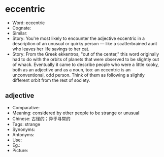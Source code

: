 # eccentric

- Word: eccentric
- Cognate: 
- Similar: 
- Story: You're most likely to encounter the adjective eccentric in a description of an unusual or quirky person — like a scatterbrained aunt who leaves her life savings to her cat.
- Story: From the Greek ekkentros, "out of the center," this word originally had to do with the orbits of planets that were observed to be slightly out of whack. Eventually it came to describe people who were a little kooky, both as an adjective and as a noun, too: an eccentric is an unconventional, odd person. Think of them as following a slightly different orbit from the rest of society.

## adjective

- Comparative: 
- Meaning: considered by other people to be strange or unusual
- Chinese: 古怪的；异乎寻常的
- Tags: strange
- Synonyms: 
- Antonyms: 
- Use: 
- Eg.: 
- Picture: 

